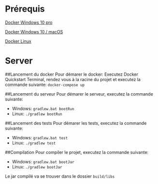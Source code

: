 # Prérequis

[Docker Windows 10 pro](https://docs.docker.com/docker-for-windows/install/)

[Docker Windows 10 / macOS](https://docs.docker.com/toolbox/toolbox_install_windows/)

[Docker Linux](https://docs.docker.com/engine/install/)

# Server

##Lancement du docker
Pour démarer le docker:
Executez Docker Quickstart Terminal, rendez vous à la racine du projet et executez la commande suivante:
```docker-compose up```

##Lancement du serveur
Pour démarer le serveur, executez la commande suivante:
* Windows: ```gradlew.bat bootRun```
* Linux: ```./gradlew bootRun```

##Lancement des tests
Pour démarer les tests, executez la commande suivante:
* Windows: ```gradlew.bat test```
* Linux: ```./gradlew test```

##Compilation
Pour compiler le projet, executez la commande suivante:
* Windows: ```gradlew.bat bootJar```
* Linux: ```./gradlew bootJar```

Le jar compilé va se trouver dans le dossier ```build/libs```